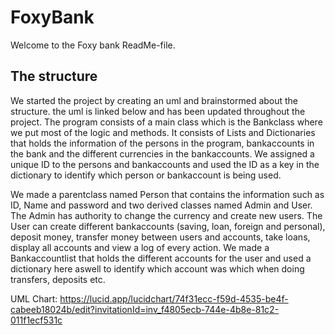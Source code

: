 # FoxyBank

Welcome to the Foxy bank ReadMe-file.

## The structure
We started the project by creating an uml and brainstormed about the structure. the uml is linked below and has been updated throughout the project.
The program consists of a main class which is the Bankclass where we put most of the logic and methods.
It consists of Lists and Dictionaries that holds the information of the persons in the program, bankaccounts in the bank and the different currencies in the bankaccounts.
We assigned a unique ID to the persons and bankaccounts and used the ID as a key in the dictionary to identify which person or bankaccount is being used. 

We made a parentclass named Person that contains the information such as ID, Name and password and two derived classes named Admin and User.
The Admin has authority to change the currency and create new users.
The User can create different bankaccounts (saving, loan, foreign and personal), deposit money, transfer money between users and accounts, take loans, display all accounts and view a log of every action.
We made a Bankaccountlist that holds the different accounts for the user and used a dictionary here aswell to identify which account was which when doing transfers, deposits etc.





 



UML Chart: https://lucid.app/lucidchart/74f31ecc-f59d-4535-be4f-cabeeb18024b/edit?invitationId=inv_f4805ecb-744e-4b8e-81c2-011f1ecf531c
